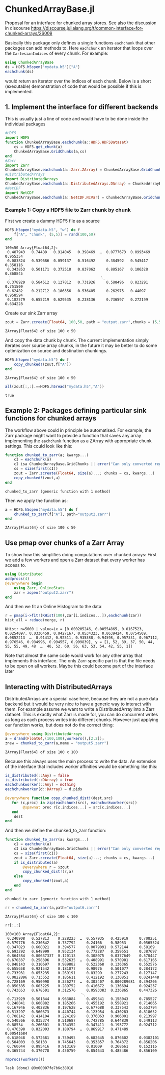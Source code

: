 # ChunkedArrayBase.jl

Proposal for an interface for chunked array stores. See also the discussion in discourse https://discourse.julialang.org/t/common-interface-for-chunked-arrays/26009

Basically this package only defines a single functions `eachchunk` that other packages can add methods to. Here `eachchunk` an iterator that loops over the `CartesianIndices` of every chunk. For example:

```julia
using ChunkedArrayBase
ds = HDF5.h5open("mydata.h5")["A"]
eachchunk(ds)
```

would return an iterator over the indices of each chunk. Below is a short (executable) demonstration of code that would be possible if this is implemented.  

## 1. Implement the interface for different backends

This is usually just a line of code and would have to be done inside the individual packages


```julia
#HDF5
import HDF5
function ChunkedArrayBase.eachchunk(a::HDF5.HDF5Dataset)
    cs = HDF5.get_chunk(a)
    ChunkedArrayBase.GridChunks(a,cs)
end
#Zarr
import Zarr
ChunkedArrayBase.eachchunk(a::Zarr.ZArray) = ChunkedArrayBase.GridChunks(a, a.metadata.chunks)
#DistributedArrays
import DistributedArrays
ChunkedArrayBase.eachchunk(a::DistributedArrays.DArray) = ChunkedArrayBase.GridChunks(a, map(length,first(a.indices)))
#NetCDF
import NetCDF
ChunkedArrayBase.eachchunk(a::NetCDF.NcVar) = ChunkedArrayBase.GridChunks(a, map(Int64,a.chunksize))
```

### Example 1: Copy a HDF5 file to Zarr chunk by chunk

First we create a dummy HDF5 file as a source


```julia
HDF5.h5open("mydata.h5", "w") do f
    f["A", "chunk", (5,5)] = rand(100,50)
end
```

    100×50 Array{Float64,2}:
     0.487943   0.74488   0.914045   0.398469  …  0.0777673  0.0993469  0.955354
     0.083824   0.539686  0.059137   0.516492     0.384592   0.545417   0.358116
     0.343853   0.501171  0.372518   0.837062     0.885167   0.106328   0.868845
     ⋮                                         ⋱                                 
     0.378929   0.584512  0.127812   0.731926     0.588496   0.823291   0.751509
     0.62482    0.212712  0.186356   0.536405     0.262975   0.44097    0.958594
     0.182579   0.655219  0.629535   0.238136     0.736597   0.272199   0.634228



Create our sink Zarr array


```julia
zout = Zarr.zcreate(Float64, 100,50, path = "output.zarr",chunks = (5,5))
```

    ZArray{Float64} of size 100 x 50


And copy the data chunk by chunk. The current implementation simply iterates over source array chunks, in the future it may be better to do some optimization on source and destination chunkings.


```julia
HDF5.h5open("mydata.h5") do f
    copy_chunked!(zout,f["A"])
end
```

    ZArray{Float64} of size 100 x 50


```julia
all(zout[:,:].==HDF5.h5read("mydata.h5","A"))
```

    true

## Example 2: Packages defining particular sink functions for chunked arrays

The workflow above could in principle be automatised. For example, the Zarr package might want to provide a function that saves any array implementing the `eachchunk` function as a ZArray with appropriate chunk settings. This could look like this:


```julia
function chunked_to_zarr(a; kwargs...)
    cI = eachchunk(a)
    cI isa ChunkedArrayBase.GridChunks || error("Can only converted regular chunk grids to Zarr")
    cs = size(first(cI))
    zout = Zarr.zcreate(Float64, size(a)...; chunks = cs, kwargs...)
    copy_chunked!(zout,a)
end
```




    chunked_to_zarr (generic function with 1 method)



Then we apply the function as:


```julia
a = HDF5.h5open("mydata.h5") do f
    chunked_to_zarr(f["A"], path="output2.zarr")
end
```




    ZArray{Float64} of size 100 x 50



## Use pmap over chunks of a Zarr Array

To show how this simplifies doing computations over chunked arrays: First we add a few workers and open a Zarr dataset that every worker has access to.


```julia
using Distributed
addprocs(4)
@everywhere begin
    using Zarr, OnlineStats
    zar = zopen("output2.zarr")
end
```

And then we fit an Online Histogram to the data:


```julia
r = pmap(i->fit!(KHist(100),zar[i.indices...]),eachchunk(zar))
hist_all = reduce(merge, r)
```




    KHist: n=5000 | value=(x = [0.000205246, 0.00554865, 0.0167523, 0.0254097, 0.0336459, 0.0427167, 0.0534323, 0.0639424, 0.0754509, 0.0852213  …  0.91412, 0.92511, 0.935388, 0.94598, 0.957331, 0.967112, 0.976546, 0.984996, 0.994557, 0.999839], y = [1, 52, 39, 37, 50, 44, 55, 55, 49, 48  …  40, 52, 60, 56, 63, 53, 54, 42, 55, 1])



Note that almost the same code would work for any other array that implements this interface. The only Zarr-specific part is that the file needs to be open on all workers. Maybe this could become part of the interface later

## Interacting with DistributedArrays

DistributedArrays are a special case here, because they are not a pure data backend but it would be very nice to have a generic way to interact with them. For example assume we want to write a DistributedArray into a Zarr dataset. This is exactly what Zarr is made for, you can do concurrent writes as long as each process writes into different chunks. However just applying our function works, but does not do the correct thing:


```julia
@everywhere using DistributedArrays
a = drand(Float64,(100,100),workers(),[2,2]);
znew = chunked_to_zarr(a,name = "output5.zarr")
```




    ZArray{Float64} of size 100 x 100



Because this always uses the main process to write the data. An extension of the interface that includes worker affinities would be something like this:


```julia
is_distributed(::Any) = false
is_distributed(::DArray) = true
eachchunkworker(::Any) = nothing
eachchunkworker(d::DArray) = d.pids

@everywhere function copy_chunked_dist!(dest,src)
   for (c,proc) in zip(eachchunk(src), eachchunkworker(src))
        @spawnat proc r[c.indices...] = src[c.indices...]
   end
    dest
end
```

And then we define the chunked_to_zarr function:


```julia
function chunked_to_zarr(a; kwargs...)
    cI = eachchunk(a)
    cI isa ChunkedArrayBase.GridChunks || error("Can only converted regular chunk grids to Zarr")
    cs = size(first(cI))
    zout = Zarr.zcreate(Float64, size(a)...; chunks = cs, kwargs...)
    if is_distributed(a)
        @everywhere r = $zout
        copy_chunked_dist!(r,a)
    else
        copy_chunked!(zout,a)
    end
end
```




    chunked_to_zarr (generic function with 1 method)




```julia
rr = chunked_to_zarr(a,path="output6.zarr")
```




    ZArray{Float64} of size 100 x 100




```julia
rr[:,:]
```




    100×100 Array{Float64,2}:
     0.240908   0.527813    0.228223  …  0.557935   0.425919     0.708251  
     0.579776   0.230842    0.737792     0.24166    0.58953      0.0565524
     0.347023   0.608021    0.394577     0.0079891  0.572144     0.58169   
     0.693292   0.648999    0.952134     0.772287   0.359551     0.387697  
     0.864584   0.00637337  0.120113     0.308075   0.0377649    0.570447  
     0.670837   0.258396    0.532635  …  0.408991   0.570901     0.617165  
     0.848143   0.310697    0.989882     0.522368   0.136365     0.552576  
     0.655658   0.921542    0.181077     0.98976    0.501077     0.284172  
     0.733931   0.653235    0.269191     0.83299    0.277243     0.127147  
     0.0822896  0.713552    0.185611     0.412192   0.130851     0.0241448
     0.728169   0.950998    0.336277  …  0.303407   0.000289681  0.394205  
     0.850385   0.603225    0.289752     0.416672   0.136694     0.924237  
     0.743653   0.678501    0.312576     0.0593383  0.236865     0.447326  
     ⋮                                ⋱                                    
     0.713929   0.501844    0.963084     0.459341   0.158043     0.785527  
     0.248041   0.600882    0.185266     0.455192   0.558921     0.714065  
     0.167946   0.402836    0.197628  …  0.677688   0.337543     0.653794  
     0.513297   0.560373    0.440744     0.123954   0.430283     0.818652  
     0.708142   0.414104    0.224189     0.376063   0.906001     0.213997  
     0.540566   0.835374    0.510687     0.742785   0.644839     0.549113  
     0.88534    0.266501    0.784352     0.347411   0.193772     0.924712  
     0.476398   0.832003    0.180794  …  0.869917   0.471489     0.00541684
     0.618048   0.572681    0.759495     0.682645   0.876602     0.0382101
     0.504003   0.58133     0.745643     0.353857   0.764372     0.856206  
     0.760044   0.895416    0.913169     0.81009    0.268661     0.152116  
     0.365744   0.370778    0.450759     0.854643   0.485486     0.856109  




```julia
rmprocs(workers())
```




    Task (done) @0x00007fe7b6c38010
